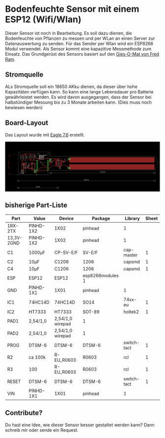 # Bodenfeuchte Sensor mit einem ESP12 (Wifi/Wlan)

Dieser Sensor ist noch in Bearbeitung. Es soll dazu dienen, die Bodenfeuchte von Pflanzen zu messen und per WLan an einen Server zur Datenauswertung zu senden. Für das Sender per Wlan wird ein ESP8266 Modul verwendet. Als Sensor kommt eine kapazitive Messmethode zum Einsatz. Das  Grundgerüst des Sensors basiert auf den [Gies-O-Mat von Fred Ram][1].

## Stromquelle

ALs Stromquelle soll ein 18650 AKku dienen, da dieser über hohe Kapazitäten verfügen kann. So kann eine lange Lebensdauer pro Batterie gewährleistet werden. Es wird davon ausgegangen, dass der Sensor bei halbstündiger Messung bis zu 3 Monate arbeiten kann. (Dies muss noch bewiesen werden)

## Board-Layout

Das Layout wurde mit [Eagle 7.6][2] erstellt.

![Board](https://raw.githubusercontent.com/lh84/moisture_sensor_esp12/master/sensor.png)


## bisherige Part-Liste

Part | Value | Device | Package | Library | Sheet
-----|-------|--------|---------|---------|-------
1RX-2TX | PINHD-1X2 | 1X02 | pinhead | 1
13,3V-2GND | PINHD-1X2 | 1X02 | pinhead | 1
C1 | 1000µF | CP-SV-E/F | SV-E/F | cap-master | 1
C2 | 10µF | C1206 | 1206 | capsmd | 1
C4 | 10µF | C1206 | 1206 | capsmd | 1
ESP | ESP12 | ESP12 | esp8266modules 1
GND | PINHD-1X1 | 1X01 | pinhead | 1
IC1 | 74HC14D | 74HC14D | SO14 | 74xx-eu | 1
IC2 | HT7333 | HT7333 | SOT-89 | holtek2 | 1
PAD1 | 2,54/1,0 | 2,54/1,0 wirepad | 1
PAD2 | 2,54/1,0 | 2,54/1,0 wirepad | 1
PROG | DTSM-6 | DTSM-6 | DTSM-6 | switch-tact | 1
R2 | ca 100k | R-EU_R0603 | R0603 | rcl | 1
R3 | 100 | R-EU_R0603 | R0603 | rcl | 1
RESET | DTSM-6 | DTSM-6 | DTSM-6 | switch-tact | 1
VIN | PINHD-1X1 | 1X01 | pinhead | 1

## Contribute?

Du hast eine Idee, wie dieser Sensor besser gestaltet werden kann? Dann schreib mir oder sende ein Request.



[1]: https://www.mikrocontroller.net/topic/335407
[2]: https://cadsoft.io/de/